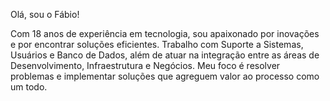 Olá, sou o Fábio!

Com 18 anos de experiência em tecnologia, sou apaixonado por inovações e por encontrar soluções eficientes. Trabalho com Suporte a Sistemas, Usuários e Banco de Dados, além de atuar na integração entre as áreas de Desenvolvimento, Infraestrutura e Negócios. Meu foco é resolver problemas e implementar soluções que agreguem valor ao processo como um todo.
